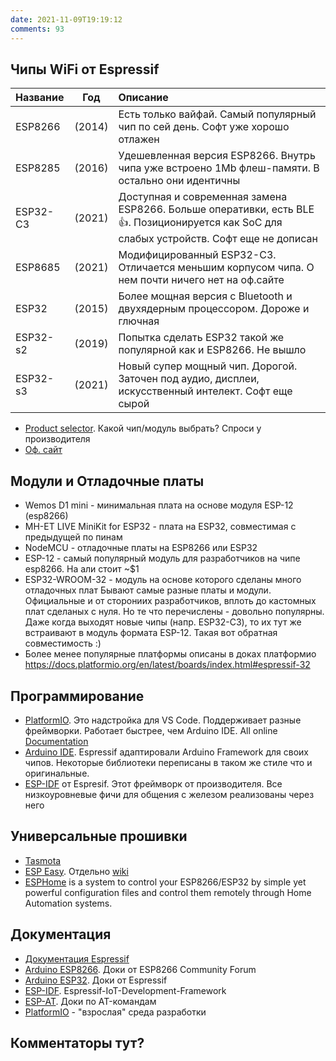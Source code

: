 ```yaml
---
date: 2021-11-09T19:19:12
comments: 93
---
```


## Чипы WiFi от Espressif

| Название |  Год   | Описание
:--------- | :----: | :----------
| ESP8266  | (2014) | Есть только вайфай. Самый популярный чип по сей день. Софт уже хорошо отлажен 
| ESP8285  | (2016) | Удешевленная версия ESP8266. Внутрь чипа уже встроено 1Mb флеш-памяти. В остально они идентичны
| ESP32-С3 | (2021) | Доступная и современная замена ESP8266. Больше оперативки, есть BLE 👍. Позиционируется как SoC для слабых устройств. Софт еще не дописан
| ESP8685  | (2021) | Модифицированный ESP32-С3. Отличается меньшим корпусом чипа. О нем почти ничего нет на оф.сайте
| ESP32    | (2015) | Более мощная версия с Bluetooth и двухядерным процессором. Дороже и глючная
| ESP32-s2 | (2019) | Попытка сделать ESP32 такой же популярной как и ESP8266. Не вышло
| ESP32-s3 | (2021) | Новый супер мощный чип. Дорогой. Заточен под аудио, дисплеи, искусственный интелект. Софт еще сырой

- [Product selector](https://products.espressif.com/#/product-selector?language=en). Какой чип/модуль выбрать? Спроси у производителя
- [Оф. сайт](https://www.espressif.com/en/support/documents/technical-documents)

## Модули и Отладочные платы
- Wemos D1 mini - минимальная плата на основе модуля ESP-12 (esp8266)
- MH-ET LIVE MiniKit for ESP32 - плата на ESP32, совместимая с предыдущей по пинам
- NodeMCU - отладочные платы на ESP8266 или ESP32
- ESP-12 - самый популярный модуль для разработчиков на чипе esp8266. На али стоит ~$1
- ESP32-WROOM-32 - модуль на основе которого сделаны много отладочных плат
Бывают самые разные платы и модули. Официальные и от сторониих разработчиков, вплоть до кастомных плат сделаных с нуля. Но те что перечислены - довольно популярны. Даже когда выходят новые чипы (напр. ESP32-C3), то их тут же встраивают в модуль формата ESP-12. Такая вот обратная совместимость :) 
- Более менее популярные платформы описаны в доках платформио <https://docs.platformio.org/en/latest/boards/index.html#espressif-32>
## Программирование
- [PlatformIO](https://platformio.org/platformio-ide). Это надстройка для VS Code. Поддерживает разные фреймворки. Работает быстрее, чем Arduino IDE. All online [Documentation](https://docs.platformio.org/en/latest/)
- [Arduino IDE](https://www.arduino.cc/en/software). Espressif адаптировали Arduino Framework для своих чипов. Некоторые библиотеки переписаны в таком же стиле что и оригинальные.
- [ESP-IDF](https://docs.espressif.com/projects/esp-idf/en/latest/esp32/) от Espresif. Этот фреймворк от производителя. Все низкоуровневые фичи для общения с железом реализованы через него

## Универсальные прошивки
- [Tasmota](https://tasmota.github.io/docs/)
- [ESP Easy](https://www.letscontrolit.com/index.php#ESPEasy). Отдельно [wiki](https://www.letscontrolit.com/wiki/index.php/ESPEasy#Introduction)
- [ESPHome](https://esphome.io/) is a system to control your ESP8266/ESP32 by simple yet powerful configuration files and control them remotely through Home Automation systems.

## Документация
- [Документация Espressif](https://www.espressif.com/en/support/documents/technical-documents)
- [Arduino ESP8266](https://arduino-esp8266.readthedocs.io/en/latest/). Доки от ESP8266 Community Forum
- [Arduino ESP32](https://docs.espressif.com/projects/arduino-esp32/en/latest/). Доки от Espressif
- [ESP-IDF](https://docs.espressif.com/projects/esp-idf/en/latest/esp32/). Espressif-IoT-Development-Framework
- [ESP-AT](https://docs.espressif.com/projects/esp-at/en/latest). Доки по AT-командам
- [PlatformIO](https://platformio.org/platformio-ide) - "взрослая" среда разработки

## Комментаторы тут?
